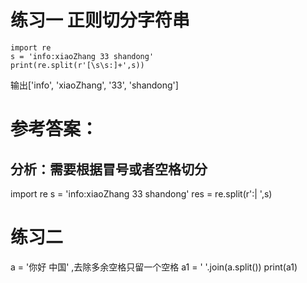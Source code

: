 # 练习一  正则切分字符串

```
import re
s = 'info:xiaoZhang 33 shandong'
print(re.split(r'[\s\s:]+',s))
```
输出['info', 'xiaoZhang', '33', 'shandong']

# 参考答案：
## 分析：需要根据冒号或者空格切分
import re
s = 'info:xiaoZhang 33 shandong'
res = re.split(r':| ',s)



# 练习二
a = '你好        中国' ,去除多余空格只留一个空格
a1 = ' '.join(a.split())
print(a1)


